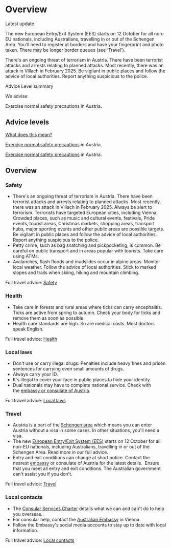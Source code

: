 # Overview

Latest update

The new European Entry/Exit System (EES) starts on 12 October for all non-EU nationals, including Australians, travelling in or out of the Schengen Area. You’ll need to register at borders and have your fingerprint and photo taken. There may be longer border queues (see ‘Travel’).  
  
There's an ongoing threat of terrorism in Austria. There have been terrorist attacks and arrests relating to planned attacks. Most recently, there was an attack in Villach in February 2025. Be vigilant in public places and follow the advice of local authorities. Report anything suspicious to the police.

Advice Level summary

We advise:

Exercise normal safety precautions in Austria.

## Advice levels

[What does this mean?](/before-you-go/travel-advice-explained/)

[Exercise normal safety precautions](https://www.smartraveller.gov.au/consular-services/travel-advice-explained#level1) in Austria.

[Exercise normal safety precautions](https://www.smartraveller.gov.au/consular-services/travel-advice-explained#level1) in Austria.

## Overview

### Safety

* There's an ongoing threat of terrorism in Austria. There have been terrorist attacks and arrests relating to planned attacks. Most recently, there was an attack in Villach in February 2025. Always be alert to terrorism. Terrorists have targeted European cities, including Vienna. Crowded places, such as music and cultural events, festivals, Pride events, tourist areas, Christmas markets, shopping areas, transport hubs, major sporting events and other public areas are possible targets. Be vigilant in public places and follow the advice of local authorities. Report anything suspicious to the police.
* Petty crime, such as bag snatching and pickpocketing, is common. Be careful on public transport and in areas popular with tourists. Take care using ATMs.
* Avalanches, flash floods and mudslides occur in alpine areas. Monitor local weather. Follow the advice of local authorities. Stick to marked slopes and trails when skiing, hiking and mountain climbing.

Full travel advice: [Safety](#safety)

### Health

* Take care in forests and rural areas where ticks can carry encephalitis. Ticks are active from spring to autumn. Check your body for ticks and remove them as soon as possible.
* Health care standards are high. So are medical costs. Most doctors speak English.

Full travel advice: [Health](#health)

### Local laws

* Don't use or carry illegal drugs. Penalties include heavy fines and prison sentences for carrying even small amounts of drugs.
* Always carry your ID.
* It's illegal to cover your face in public places to hide your identity.
* Dual nationals may have to complete national service. Check with the [embassy or consulate of Austria](https://protocol.dfat.gov.au/Public/Missions/16).

Full travel advice: [Local laws](#local-laws)

### Travel

* Austria is a part of the [Schengen area](/before-you-go/basics/visas-and-entry-requirements-europe-and-schengen-area "Visas and entry requirements in Europe and the Schengen Area") which means you can enter Austria without a visa in some cases. In other situations, you'll need a visa.
* The new [European Entry/Exit System (EES)](https://travel-europe.europa.eu/en/ees) starts on 12 October for all non-EU nationals, including Australians, travelling in or out of the Schengen Area. Read more in our full advice.
* Entry and exit conditions can change at short notice. Contact the nearest [embassy](https://protocol.dfat.gov.au/Public/Missions/16) or consulate of Austria for the latest details.  Ensure that you meet all entry and exit conditions. The Australian government can't assist you if you don't.

Full travel advice: [Travel](#travel)

### Local contacts

* The [Consular Services Charter](/consular-services/consular-services-charter "Consular Services Charter") details what we can and can't do to help you overseas.
* For consular help, contact the [Australian Embassy](https://austria.embassy.gov.au/) in Vienna.
* Follow the Embassy's social media accounts to stay up to date with local information.

Full travel advice: [Local contacts](#local-contacts)